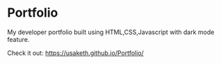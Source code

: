 # Portfolio
My developer portfolio built using HTML,CSS,Javascript with dark mode feature.

Check it out: https://usaketh.github.io/Portfolio/
